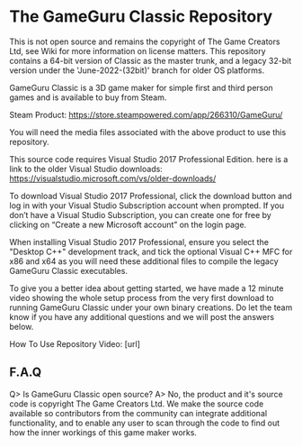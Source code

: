 # The GameGuru Classic Repository

This is not open source and remains the copyright of The Game Creators Ltd, see Wiki for more information on license matters. This repository contains a 64-bit version of Classic as the master trunk, and a legacy 32-bit version under the 'June-2022-(32bit)' branch for older OS platforms.

GameGuru Classic is a 3D game maker for simple first and third person games and is available to buy from Steam. 

Steam Product: https://store.steampowered.com/app/266310/GameGuru/

You will need the media files associated with the above product to use this repository.

This source code requires Visual Studio 2017 Professional Edition. here is a link to the older Visual Studio downloads: https://visualstudio.microsoft.com/vs/older-downloads/

To download Visual Studio 2017 Professional, click the download button and log in with your Visual Studio Subscription account when prompted. If you don’t have a Visual Studio Subscription, you can create one for free by clicking on “Create a new Microsoft account” on the login page.

When installing Visual Studio 2017 Professional, ensure you select the "Desktop C++" development track, and tick the optional Visual C++ MFC for x86 and x64 as you will need these additional files to compile the legacy GameGuru Classic executables.

To give you a better idea about getting started, we have made a 12 minute video showing the whole setup process from the very first download to running GameGuru Classic under your own binary creations. Do let the team know if you have any additional questions and we will post the answers below.

How To Use Repository Video: [url]

## F.A.Q

Q> Is GameGuru Classic open source?
A> No, the product and it's source code is copyright The Game Creators Ltd. We make the source code available so contributors from the community can integrate additional functionality, and to enable any user to scan through the code to find out how the inner workings of this game maker works.
